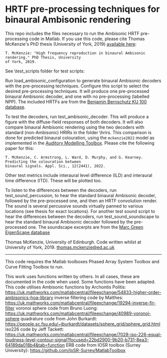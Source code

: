 # HRTF pre-processing techniques for binaural Ambisonic rendering

This repo includes the files necessary to run the Ambisonic HRTF pre-processing code in Matlab. 
If you use this code, please cite Thomas McKenzie's PhD thesis (University of York, 2019) [available here](https://etheses.whiterose.ac.uk/26445/):

   ```
T. McKenzie: "High frequency reproduction in binaural Ambisonic rendering." PhD Thesis, University 
of York, 2019.
   ```

See \test_scripts folder for test scripts:

Run load_ambisonic_configuration to generate binaural Ambisonic decoders with the pre-processing techniques. Configure this script to select the desired pre-processing techniques. It will produce one pre-processed binaural Ambisonic decoder, and one with no pre-processing (labelled NPP). The included HRTFs are from the [Benjamin Bernschutz KU 100 database](http://audiogroup.web.th-koeln.de/ku100hrir.html).

To test the decoders, run test_ambisonic_decoder. This will produce a figure with the diffuse-field responses of both decoders. It will also compare binaural Ambisonic rendering using the two decoders with standard (non-Ambisonic) HRIRs in the folder \hrirs. This comparison is done for predicted binaural colouration, using the `mckenzie2022` model as implemented in the [Auditory Modelling Toolbox](https://www.amtoolbox.org/models.php). Please cite the following paper for this: 

   ```
T. McKenzie, C. Armstrong, L. Ward, D. Murphy, and G. Kearney. Predicting the colouration between 
binaural signals. Appl. Sci., 12(2441), 2022. 
   ```

Other test metrics include interaural level difference (ILD) and interaural time difference (ITD). These will be plotted too. 

To listen to the differences between the decoders, run test_sound_percussion, to hear the standard binaural Ambisonic decoder, followed by the pre-processed one, and then an HRTF convolution render. The sound is several percussive sounds virtually panned to various locations (see thesis for exact locations). 
For another test sound script to hear the differences between the decoders, run test_sound_soundscape to hear the standard binaural Ambisonic decoder followed by the pre-processed one. The soundscape excerpts are from the [Marc Green EigenScape database](https://zenodo.org/record/1012809)

Thomas McKenzie, University of Edinburgh. Code written whilst at University of York, 2019.
thomas.mckenzie@ed.ac.uk

----------
This code requires the Matlab toolboxes Phased Array System Toolbox and Curve Fitting Toolbox to run. 

This work uses functions written by others. In all cases, these are documented in the code when used. Some functions have been adapted.
This code utilises Ambisonic functions by Archontis Politis: https://uk.mathworks.com/matlabcentral/fileexchange/54833-higher-order-ambisonics-hoa-library
inverse filtering code by Matthes: https://uk.mathworks.com/matlabcentral/fileexchange/19294-inverse-fir-filter
voronoi sphere code from Bruno Luong: https://uk.mathworks.com/matlabcentral/fileexchange/40989-voronoi-sphere
quadrature code from John Burkardt: https://people.sc.fsu.edu/~jburkardt/datasets/sphere_grid/sphere_grid.html
iso226 code by Jeff Tackett: https://uk.mathworks.com/matlabcentral/fileexchange/7028-iso-226-equal-loudness-level-contour-signal?focused=22bd2900-9b20-b731-8ea3-64189da018b4&tab=function
ERB code from IOSR toolbox (Surrey University): https://github.com/IoSR-Surrey/MatlabToolbox
